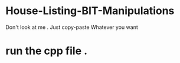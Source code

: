 # House-Listing-BIT-Manipulations
Don't look at me . Just copy-paste Whatever you want

# run the cpp file .
